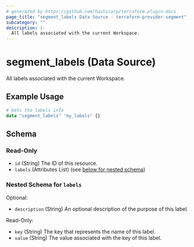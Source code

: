 ```yaml
---
# generated by https://github.com/hashicorp/terraform-plugin-docs
page_title: "segment_labels Data Source - terraform-provider-segment"
subcategory: ""
description: |-
  All labels associated with the current Workspace.
---
```


# segment_labels (Data Source)

All labels associated with the current Workspace.

## Example Usage

```terraform
# Gets the labels info
data "segment_labels" "my_labels" {}
```

<!-- schema generated by tfplugindocs -->
## Schema

### Read-Only

- `id` (String) The ID of this resource.
- `labels` (Attributes List) (see [below for nested schema](#nestedatt--labels))

<a id="nestedatt--labels"></a>
### Nested Schema for `labels`

Optional:

- `description` (String) An optional description of the purpose of this label.

Read-Only:

- `key` (String) The key that represents the name of this label.
- `value` (String) The value associated with the key of this label.
